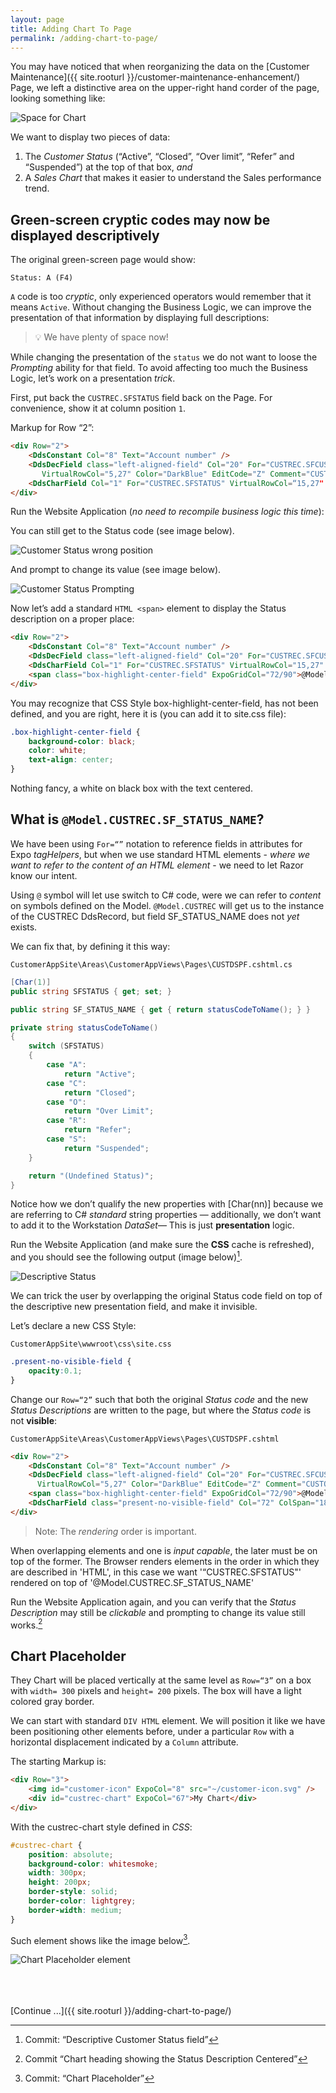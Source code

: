 ```yaml
---
layout: page
title: Adding Chart To Page
permalink: /adding-chart-to-page/
---
```


You may have noticed that when reorganizing the data on the [Customer Maintenance]({{ site.rooturl }}/customer-maintenance-enhancement/) Page, we left a distinctive area on the upper-right hand corder of the page, looking something like:

![Space for Chart](/images/page-two-chart-01.png/)

We want to display two pieces of data:
1. The *Customer Status* (“Active”, “Closed”, “Over limit”, “Refer” and “Suspended”) at the top of that box, *and*
2. A *Sales Chart* that makes it easier to understand the Sales performance trend.

## Green-screen cryptic codes may now be displayed descriptively

The original green-screen page would show:

~~~
Status: A (F4)
~~~

`A` code is too *cryptic*, only experienced operators would remember that it means `Active`. Without changing the Business Logic, we can improve the presentation of that information by displaying full descriptions: 

>&#128161; We have plenty of space now!

While changing the presentation of the `status` we do not want to loose the *Prompting* ability for that field. To avoid affecting too much the Business Logic, let’s work on a presentation *trick*.

First, put back the `CUSTREC.SFSTATUS` field back on the Page. For convenience, show it at column position `1`.

Markup for Row “2”:

```html
<div Row="2">
    <DdsConstant Col="8" Text="Account number" />
    <DdsDecField class="left-aligned-field" Col="20" For="CUSTREC.SFCUSTNO" 
       VirtualRowCol="5,27" Color="DarkBlue" EditCode="Z" Comment="CUSTOMER NUMBER" />
    <DdsCharField Col="1" For="CUSTREC.SFSTATUS" VirtualRowCol=“15,27" PositionCursor="44"/>
</div>
```

Run the Website Application (*no need to recompile business logic this time*):

You can still get to the Status code (see image below).

![Customer Status wrong position](/images/page-two-chart-02_a.png)

And prompt to change its value (see image below).

![Customer Status Prompting](/images/page-two-chart-02_b.png)

Now let’s add a standard `HTML <span>` element to display the Status description on a proper place:

```html
<div Row="2">
    <DdsConstant Col="8" Text="Account number" />
    <DdsDecField class="left-aligned-field" Col="20" For="CUSTREC.SFCUSTNO" VirtualRowCol="5,27" Color="DarkBlue" EditCode="Z" Comment="CUSTOMER NUMBER" />
    <DdsCharField Col="1" For="CUSTREC.SFSTATUS" VirtualRowCol="15,27" PositionCursor="44" tabIndex=10 />
    <span class="box-highlight-center-field" ExpoGridCol="72/90">@Model.CUSTREC.SF_STATUS_NAME</span>
</div>
```

You may recognize that CSS Style box-highlight-center-field, has not been defined, and you are right, here it is (you can add it to site.css file):

```css
.box-highlight-center-field {
    background-color: black;
    color: white;
    text-align: center;
}
```

Nothing fancy, a white on black box with the text centered.

## What is `@Model.CUSTREC.SF_STATUS_NAME`?

We have been using `For=“”` notation to reference fields in attributes for Expo *tagHelpers*, but when we use standard HTML elements - *where we want to refer to the content of an HTML element* - we need to let Razor know our intent. 

Using `@` symbol will let use switch to C# code, were we can refer to *content* on symbols defined on the Model. `@Model.CUSTREC` will get us to the instance of the CUSTREC DdsRecord, but field SF_STATUS_NAME does not *yet* exists.

We can fix that, by defining it this way:

~~~
CustomerAppSite\Areas\CustomerAppViews\Pages\CUSTDSPF.cshtml.cs
~~~

```cs
[Char(1)]
public string SFSTATUS { get; set; }

public string SF_STATUS_NAME { get { return statusCodeToName(); } }

private string statusCodeToName()
{
    switch (SFSTATUS)
    {
        case "A":
            return "Active";
        case "C":
            return "Closed";
        case "O":
            return "Over Limit";
        case "R":
            return "Refer";
        case "S":
            return "Suspended";
    }

    return "(Undefined Status)";
}
```

Notice how we don’t qualify the new properties with [Char(nn)] because we are referring to C# *standard* string properties — additionally, we don’t want to add it to the Workstation *DataSet*— This is just **presentation** logic.

Run the Website Application (and make sure the **CSS** cache is refreshed), and you should see the following output (image below)[^1].

![Descriptive Status](/images/page-two-chart-02_c.png/)

We can trick the user by overlapping the original Status code field on top of the descriptive new presentation field, and make it invisible.

Let’s declare a new CSS Style:

~~~
CustomerAppSite\wwwroot\css\site.css
~~~

```css
.present-no-visible-field {
    opacity:0.1;
}
```
Change our `Row=“2”` such that both the original *Status code* and the new *Status Descriptions* are written to the page, but where the *Status code* is not **visible**:

~~~
CustomerAppSite\Areas\CustomerAppViews\Pages\CUSTDSPF.cshtml
~~~

```html
<div Row="2">
    <DdsConstant Col="8" Text="Account number" />
    <DdsDecField class="left-aligned-field" Col="20" For="CUSTREC.SFCUSTNO" 
      VirtualRowCol="5,27" Color="DarkBlue" EditCode="Z" Comment="CUSTOMER NUMBER" />
    <span class="box-highlight-center-field" ExpoGridCol="72/90">@Model.CUSTREC.SF_STATUS_NAME</span>
    <DdsCharField class="present-no-visible-field" Col="72" ColSpan="18" For="CUSTREC.SFSTATUS" VirtualRowCol="15,27" PositionCursor="44" />
</div>
```

>Note: The *rendering* order is important. 

When overlapping elements and one is *input capable*, the later must be on top of the former. The Browser renders elements in the order in which they are described in 'HTML', in this case we want '“CUSTREC.SFSTATUS"' rendered on top of '@Model.CUSTREC.SF_STATUS_NAME'

Run the Website Application again, and you can verify that the *Status Description* may still be *clickable* and prompting to change its value still works.[^2]

## Chart Placeholder

They Chart will be placed vertically at the same level as `Row=“3”` on a box with `width= 300` pixels and `height= 200` pixels. The box will have a light colored gray border.

We can start with standard `DIV HTML` element. We will position it like we have been positioning other elements before, under a particular `Row` with a horizontal displacement indicated by a `Column` attribute.

The starting Markup is:

```html
<div Row="3">
    <img id="customer-icon" ExpoCol="8" src="~/customer-icon.svg" />
    <div id="custrec-chart" ExpoCol="67">My Chart</div>
</div>
```
With the custrec-chart style defined in *CSS*:

```css
#custrec-chart {
    position: absolute;
    background-color: whitesmoke;
    width: 300px;
    height: 200px;
    border-style: solid;
    border-color: lightgrey;
    border-width: medium;
}
```

Such element shows like the image below[^3].

![Chart Placeholder element](/images/page-two-chart-03.png/)

<br>
<br>
<br>
[Continue ...]({{ site.rooturl }}/adding-chart-to-page/)

[^1]: Commit: “Descriptive Customer Status field”
[^2]: Commit “Chart heading showing the Status Description Centered”
[^3]: Commit: “Chart Placeholder”

